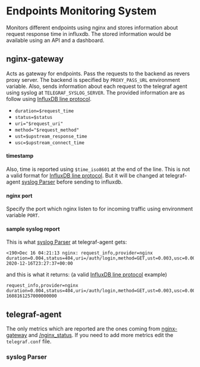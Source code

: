 # Endpoints Monitoring System
Monitors different endpoints using nginx and stores information about request response time in influxdb. The stored information would be available using an API and a dashboard.

## nginx-gateway

Acts as gateway for endpoints. Pass the requests to the backend as revers proxy server. The backend is specified by ```PROXY_PASS_URL``` environment variable. Also, sends information about each request to the telegraf agent using syslog at ```TELEGRAF_SYSLOG_SERVER```. The provided information are as follow using [InfluxDB line protocol](https://docs.influxdata.com/influxdb/v2.0/reference/syntax/line-protocol/).

-  ```duration=$request_time```
-  ```status=$status```
-  ```uri="$request_uri"```
-  ```method="$request_method"```
-  ```ust=$upstream_response_time```
-  ```usc=$upstream_connect_time```

#### timestamp
Also, time is reported using ```$time_iso8601``` at the end of the line. This is not a valid format for [InfluxDB line protocol](https://docs.influxdata.com/influxdb/v2.0/reference/syntax/line-protocol/). But it will be changed at telegraf-agent [syslog Parser](###syslog-parser) before sending to influxdb.

#### nginx port
Specify the port which nginx listen to for incoming traffic using environment variable ```PORT```.

#### sample syslog report
This is what [syslog Parser](###syslog-parser) at telegraf-agent gets:

```
<190>Dec 16 04:21:13 nginx: request_info,provider=nginx duration=0.004,status=404,uri=/auth/login,method=GET,ust=0.003,usc=0.003 2020-12-16T23:27:37+00:00
```

and this is what it returns: (a valid [InfluxDB line protocol](https://docs.influxdata.com/influxdb/v2.0/reference/syntax/line-protocol/) example)

```
request_info,provider=nginx duration=0.004,status=404,uri=/auth/login,method=GET,ust=0.003,usc=0.003 1608161257000000000
```



## telegraf-agent

The only metrics which are reported are the ones coming from [nginx-gateway](##nginx-gateway) and [/nginx_status](https://www.nginx.com/blog/monitoring-nginx/). If you need to add more metrics edit the ```telegraf.conf``` file.


### syslog Parser
